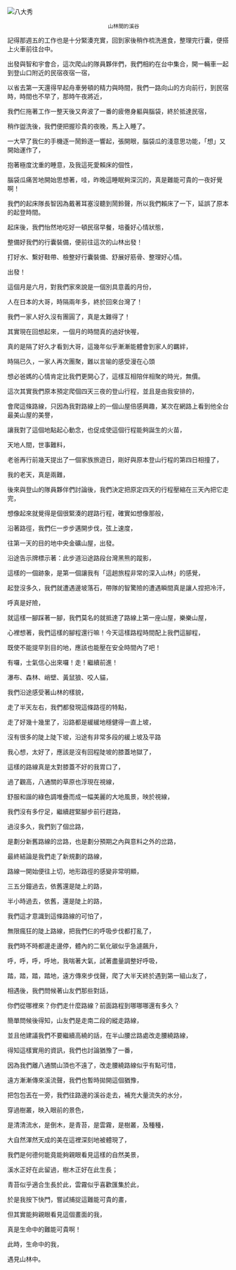 ![八大秀](/八大秀.jpg)

                                    山林間的溪谷
記得那週五的工作也是十分緊湊充實，回到家後稍作梳洗進食，整理完行囊，便搭上火車前往台中。

出發與智和宇會合，這次爬山的隊員夥伴們，我們相約在台中集合，開一輛車一起到登山口附近的民宿夜宿一宿，

以省去第一天還得早起舟車勞頓的精力與時間，我們一路向山的方向前行，到民宿時，時間也不早了，那時午夜將近，

我們仨拖著工作一整天後又奔波了一番的疲倦身軀與腦袋，終於抵達民宿，

稍作盥洗後，我們便把握珍貴的夜晚，馬上入睡了。

一大早了我仨的手機逐一鬧鈴逐一響起，張開眼，腦袋瓜的淺意思功能，「想」又開始運作了，

抱著極度沈重的睡意，及我這死愛賴床的個性，

腦袋瓜痛苦地開始思想著，哇，昨晚這睡眠夠深沉的，真是難能可貴的一夜好覺啊！

我們的起床隊長智因為戴著耳塞沒聽到鬧鈴聲，所以我們賴床了一下，延誤了原本的起登時間。

起床後，我們怡然地吃好一頓民宿早餐，培養好心情狀態，

整備好我們的行囊裝備，便前往這次的山林出發！

打好水、繫好鞋帶、檢整好行囊裝備、舒展好筋骨、整理好心情。

出發！

這個月是六月，對我們家來說是一個別具意義的月份，

人在日本的大哥，時隔兩年多，終於回來台灣了！

我們一家人好久沒有團圓了，真是太難得了！

其實現在回想起來，一個月的時間真的過好快喔，

真的是隔了好久才看到大哥，這幾年似乎漸漸能體會到家人的羈絆，

時隔已久，一家人再次團聚，難以言喻的感受漫在心頭

想必爸媽的心情肯定比我們更開心了，這樣互相陪伴相聚的時光，無價。

這次其實我們原本預定爬個四天三夜的登山行程，並且是由我安排的，

會爬這條路線，只因為我對路線上的一個山屋倍感興趣，某次在網路上看到他全台最美山屋的美譽，

讓我對了這個地點起心動念，也促成使這個行程能夠誕生的火苗，

天地人間，世事難料，

老爸再行前幾天提出了一個家族旅遊日，剛好與原本登山行程的第四日相撞了，

我的老天，真是兩難，

後來與登山的隊員夥伴們討論後，我們決定把原定四天的行程壓縮在三天內把它走完，

想像起來就覺得是個很緊湊的趕路行程，確實如想像那般，

沿著路徑，我們仨一步步邁開步伐，弦上速度，

往第一天的目的地中央金礦山屋，出發。

沿途告示牌標示著：此步道沿途路段台灣黑熊的蹤影，

這樣的一個跡象，是第一個讓我有「這趟旅程非常的深入山林」的感覺，

起登沒多久，我們就遭遇邊坡落石，帶隊的智驚險的遭遇瞬間真是讓人捏把冷汗，

呼真是好險，

就這樣一腳踩著一腳，我們莫名的就抵達了路線上第一座山屋，樂樂山屋，

心裡想著，我們這樣的腳程還行嘛！今天這樣路程時間配上我們這腳程，

既使不能提早到目的地，應該也能壓在安全時間內了吧！

有囉，士氣信心出來囉！走！繼續前進！

瀑布、森林、峭壁、黃鼠狼、咬人貓，

我們沿途感受著山林的樣貌，

走了半天左右，我們都發現這條路徑的特點，

走了好幾十幾里了，沿路都是緩緩地穩健得一直上坡，

沒有很多的陡上陡下坡，沿途有非常多段的緩上坡及平路

我心想，太好了，應該是沒有回程陡坡的膝蓋地獄了，

這樣的路線真是太對膝蓋不好的我胃口了，

過了觀高，八通關的草原也浮現在視線，

舒服和諧的綠色調堆疊而成一幅美麗的大地風景，映於視線，

我們沒有多佇足，繼續趕緊腳步前行趕路，

過沒多久，我們到了個岔路，

是劃分新舊路線的岔路，也是劃分預期之內與意料之外的岔路，

最終結論是我們走了新規劃的路線，

路線一開始便往上切，地形路徑的感變非常明顯，

三五分鐘過去，依舊還是陡上的路，

半小時過去，依舊，還是陡上的路，

我們這才意識到這條路線的可怕了，

無限瘋狂的陡上路線，把我們仨的呼吸步伐都打亂了，

我們時不時都邊走邊停，體內的二氧化碳似乎急遽飆升，

呼，呼，呼，呼地，我喘著大氣，試著盡量調整好呼吸，

踏，踏，踏，踏地，遠方傳來步伐聲，爬了大半天終於遇到第一組山友了，

相遇後，我們問候著山友們那些對話，

你們從哪裡來？你們走什麼路線？前面路程到哪哪哪還有多久？

簡單問候後得知，山友們是走南二段的縱走路線，

並且他建議我們不要繼續高繞的話，在半山腰岔路處改走腰繞路線，

得知這樣實用的資訊，我們也討論猶豫了一番，

因為我們離八通關山頂也不遠了，改走腰繞路線似乎有點可惜，

遠方漸漸傳來溪流聲，我們也暫時拋開這個猶豫，

把包包丟在一旁，我們往路邊的溪谷走去，補充大量流失的水分，

穿過樹叢，映入眼前的景色，

是清清流水，是倒木，是青苔，是雲霧，是樹叢，及種種，

大自然渾然天成的美在這裡深刻地被體現了，

我們是何德何能竟能夠親眼看見這樣的自然美景，

溪水正好在此留過，樹木正好在此生長；

青苔似乎適合生長於此，雲霧似乎喜歡匯集於此，

於是我按下快門，嘗試捕捉這難能可貴的畫，

但其實能夠親眼看見這個畫面的我，

真是生命中的難能可貴啊！

此時，生命中的我，

遇見山林中。
